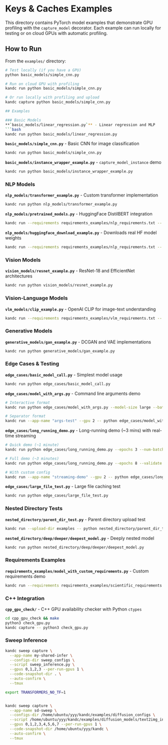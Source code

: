 # Keys & Caches Examples

This directory contains PyTorch model examples that demonstrate GPU profiling with the `capture_model` decorator. Each example can run locally for testing or on cloud GPUs with automatic profiling.

## How to Run

From the `examples/` directory:

```bash
# Test locally (if you have a GPU)
python basic_models/simple_cnn.py

# Run on cloud GPU with profiling
kandc run python basic_models/simple_cnn.py

# Or run locally with profiling and upload
kandc capture python basic_models/simple_cnn.py

## Examples

### Basic Models
**`basic_models/linear_regression.py`** - Linear regression and MLP
```bash
kandc run python basic_models/linear_regression.py
```

**`basic_models/simple_cnn.py`** - Basic CNN for image classification
```bash
kandc run python basic_models/simple_cnn.py
```

**`basic_models/instance_wrapper_example.py`** - `capture_model_instance` demo
```bash
kandc run python basic_models/instance_wrapper_example.py
```

### NLP Models
**`nlp_models/transformer_example.py`** - Custom transformer implementation
```bash
kandc run python nlp_models/transformer_example.py
```

**`nlp_models/pretrained_models.py`** - HuggingFace DistilBERT integration
```bash
kandc run --requirements requirements_examples/nlp_requirements.txt -- python nlp_models/pretrained_models.py
```

**`nlp_models/huggingface_download_example.py`** - Downloads real HF model weights
```bash
kandc run --requirements requirements_examples/nlp_requirements.txt -- python nlp_models/huggingface_download_example.py
```

### Vision Models
**`vision_models/resnet_example.py`** - ResNet-18 and EfficientNet architectures
```bash
kandc run python vision_models/resnet_example.py
```

### Vision-Language Models
**`vlm_models/clip_example.py`** - OpenAI CLIP for image-text understanding
```bash
kandc run --requirements requirements_examples/vlm_requirements.txt -- python vlm_models/clip_example.py
```

### Generative Models
**`generative_models/gan_example.py`** - DCGAN and VAE implementations
```bash
kandc run python generative_models/gan_example.py
```

### Edge Cases & Testing
**`edge_cases/basic_model_call.py`** - Simplest model usage
```bash
kandc run python edge_cases/basic_model_call.py
```

**`edge_cases/model_with_args.py`** - Command line arguments demo
```bash
# Interactive format
kandc run python edge_cases/model_with_args.py --model-size large --batch-size 16

# Separator format
kandc run --app-name "args-test" --gpu 2 -- python edge_cases/model_with_args.py --model-size large --batch-size 16
```

**`edge_cases/long_running_demo.py`** - Long-running demo (~3 mins) with real-time streaming
```bash
# Quick demo (~1 minute)
kandc run python edge_cases/long_running_demo.py --epochs 3 --num-batches 8

# Full demo (~3 minutes)
kandc run python edge_cases/long_running_demo.py --epochs 8 --validate --verbose

# With custom config
kandc run --app-name "streaming-demo" --gpu 2 -- python edge_cases/long_running_demo.py --epochs 10 --validate
```

**`edge_cases/large_file_test.py`** - Large file caching test
```bash
kandc run python edge_cases/large_file_test.py
```

### Nested Directory Tests
**`nested_directory/parent_dir_test.py`** - Parent directory upload test
```bash
kandc run --upload-dir examples -- python nested_directory/parent_dir_test.py
```

**`nested_directory/deep/deeper/deepest_model.py`** - Deeply nested model
```bash
kandc run python nested_directory/deep/deeper/deepest_model.py
```

### Requirements Examples
**`requirements_examples/model_with_custom_requirements.py`** - Custom requirements demo
```bash
kandc run --requirements requirements_examples/scientific_requirements.txt -- python requirements_examples/model_with_custom_requirements.py
```

### C++ Integration
**`cpp_gpu_check/`** - C++ GPU availability checker with Python `ctypes`
```bash
cd cpp_gpu_check && make
python3 check_gpu.py
kandc capture -- python3 check_gpu.py
```

### Sweep Inference
```bash
kandc sweep capture \
  --app-name my-shared-infer \
  --configs-dir sweep_configs \
  --script sweep_inference.py \
  --gpus 0,1,2,3 --per-run-gpus 1 \
  --code-snapshot-dir . \
  --auto-confirm \
  --tmux
```

```bash
export TRANSFORMERS_NO_TF=1


kandc sweep capture \
  --app-name sd-sweep \
  --configs-dir /home/ubuntu/yyy/kandc/examples/diffusion_configs \
  --script /home/ubuntu/yyy/kandc/examples/diffusion_models/text2img_inference.py \
  --gpus 0,1,2,3,4,5,6,7 --per-run-gpus 1 \
  --code-snapshot-dir /home/ubuntu/yyy/kandc \
  --auto-confirm \
  --tmux
```
